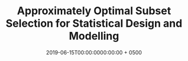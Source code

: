 ---
title: "Approximately Optimal Subset Selection for Statistical Design and Modelling"
collection: publications
permalink: /publication/wang2020dpp
date: 2019-06-15T00:00:0000:00:00 + 0500
venue: 'arXiv:1709.00151v3 [stat.CO]'
paperurl: 'https://arxiv.org/abs/1709.00151'
pubtype: 'submitted'
authors: '<b><i>Y. Wang</i></b>, N. D. Le, J. V. Zidek'
excerpt_separator: ""
---